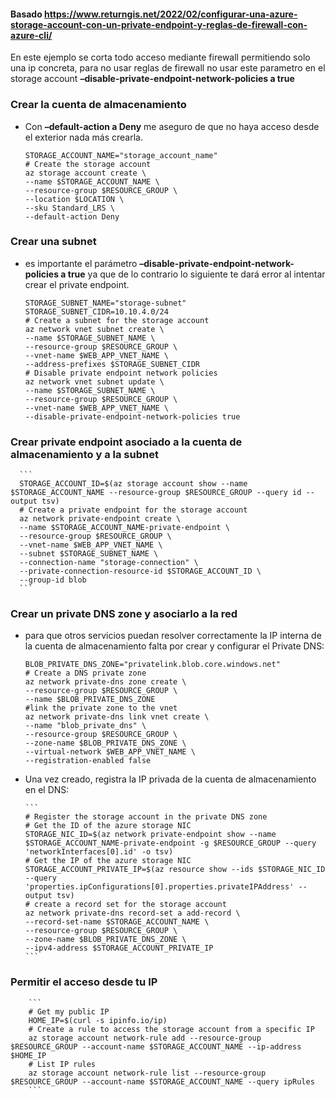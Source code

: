 #### Basado https://www.returngis.net/2022/02/configurar-una-azure-storage-account-con-un-private-endpoint-y-reglas-de-firewall-con-azure-cli/

En este ejemplo se corta todo acceso mediante firewall permitiendo solo una ip concreta, para no usar reglas de firewall no usar este parametro en el storage account **–disable-private-endpoint-network-policies a true**

### Crear la cuenta de almacenamiento
  - Con **–default-action a Deny** me aseguro de que no haya acceso desde el exterior nada más crearla.

      ```    
      STORAGE_ACCOUNT_NAME="storage_account_name"
      # Create the storage account
      az storage account create \
      --name $STORAGE_ACCOUNT_NAME \
      --resource-group $RESOURCE_GROUP \
      --location $LOCATION \
      --sku Standard_LRS \
      --default-action Deny
      ```
### Crear una subnet
  - es importante el parámetro **–disable-private-endpoint-network-policies a true** ya que de lo contrario lo siguiente te dará error al intentar crear el private endpoint.

      ```   
      STORAGE_SUBNET_NAME="storage-subnet"
      STORAGE_SUBNET_CIDR=10.10.4.0/24
      # Create a subnet for the storage account
      az network vnet subnet create \
      --name $STORAGE_SUBNET_NAME \
      --resource-group $RESOURCE_GROUP \
      --vnet-name $WEB_APP_VNET_NAME \
      --address-prefixes $STORAGE_SUBNET_CIDR
      # Disable private endpoint network policies
      az network vnet subnet update \
      --name $STORAGE_SUBNET_NAME \
      --resource-group $RESOURCE_GROUP \
      --vnet-name $WEB_APP_VNET_NAME \
      --disable-private-endpoint-network-policies true
      ```         

### Crear private endpoint asociado a la cuenta de almacenamiento y a la subnet

      ```  
      STORAGE_ACCOUNT_ID=$(az storage account show --name $STORAGE_ACCOUNT_NAME --resource-group $RESOURCE_GROUP --query id --output tsv)
      # Create a private endpoint for the storage account
      az network private-endpoint create \
      --name $STORAGE_ACCOUNT_NAME-private-endpoint \
      --resource-group $RESOURCE_GROUP \
      --vnet-name $WEB_APP_VNET_NAME \
      --subnet $STORAGE_SUBNET_NAME \
      --connection-name "storage-connection" \
      --private-connection-resource-id $STORAGE_ACCOUNT_ID \
      --group-id blob
      ```        

### Crear un private DNS zone y asociarlo a la red
  - para que otros servicios puedan resolver correctamente la IP interna de la cuenta de almacenamiento falta por crear y configurar el Private DNS:

      ```
      BLOB_PRIVATE_DNS_ZONE="privatelink.blob.core.windows.net"
      # Create a DNS private zone
      az network private-dns zone create \
      --resource-group $RESOURCE_GROUP \
      --name $BLOB_PRIVATE_DNS_ZONE
      #link the private zone to the vnet
      az network private-dns link vnet create \
      --name "blob_private_dns" \
      --resource-group $RESOURCE_GROUP \
      --zone-name $BLOB_PRIVATE_DNS_ZONE \
      --virtual-network $WEB_APP_VNET_NAME \
      --registration-enabled false
      ```
  - Una vez creado, registra la IP privada de la cuenta de almacenamiento en el DNS:

        ```
        # Register the storage account in the private DNS zone
        # Get the ID of the azure storage NIC
        STORAGE_NIC_ID=$(az network private-endpoint show --name $STORAGE_ACCOUNT_NAME-private-endpoint -g $RESOURCE_GROUP --query 'networkInterfaces[0].id' -o tsv)
        # Get the IP of the azure storage NIC
        STORAGE_ACCOUNT_PRIVATE_IP=$(az resource show --ids $STORAGE_NIC_ID --query 'properties.ipConfigurations[0].properties.privateIPAddress' --output tsv)
        # create a record set for the storage account
        az network private-dns record-set a add-record \
        --record-set-name $STORAGE_ACCOUNT_NAME \
        --resource-group $RESOURCE_GROUP \
        --zone-name $BLOB_PRIVATE_DNS_ZONE \
        --ipv4-address $STORAGE_ACCOUNT_PRIVATE_IP      
        ```   
### Permitir el acceso desde tu IP

        ```
        # Get my public IP
        HOME_IP=$(curl -s ipinfo.io/ip)
        # Create a rule to access the storage account from a specific IP
        az storage account network-rule add --resource-group $RESOURCE_GROUP --account-name $STORAGE_ACCOUNT_NAME --ip-address $HOME_IP
        # List IP rules
        az storage account network-rule list --resource-group $RESOURCE_GROUP --account-name $STORAGE_ACCOUNT_NAME --query ipRules
        ```
